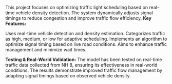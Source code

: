 This project focuses on optimizing traffic light scheduling based on real-time vehicle density detection. The system dynamically adjusts signal timings to reduce congestion and improve traffic flow efficiency.
**Key Features:**

Uses real-time vehicle detection and density estimation.
Categorizes traffic as high, medium, or low for adaptive scheduling.
Implements an algorithm to optimize signal timing based on live road conditions.
Aims to enhance traffic management and minimize wait times.


**Testing & Real-World Validation:**
The model has been tested on real-time traffic data collected from NH 8, ensuring its effectiveness in real-world conditions. The results demonstrate improved traffic flow management by adapting signal timings based on observed vehicle density.
